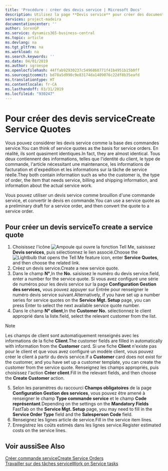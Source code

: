 ```yaml
---
title: 'Procédure : créer des devis service | Microsoft Docs'
description: Utilisez la page **Devis service** pour créer des documents dans lesquels vous saisissez des informations sur un service, tel que réparation et entretien, pour des articles de service à la demande du client. Vous pouvez utiliser un devis service comme brouillon d'une commande service, et convertir le devis en commande.
services: project-madeira
documentationcenter: ''
author: SorenGP
ms.service: dynamics365-business-central
ms.topic: article
ms.devlang: na
ms.tgt_pltfrm: na
ms.workload: na
ms.search.keywords: ''
ms.date: 04/01/2019
ms.author: sgroespe
ms.openlocfilehash: 44ffab92930237c5496860771f41b4951b15b0ff
ms.sourcegitcommit: bd78a5d990c9e83174da1409076c22df8b35eafd
ms.translationtype: HT
ms.contentlocale: fr-CA
ms.lasthandoff: 03/31/2019
ms.locfileid: "930247"
---
```

# <a name="create-service-quotes"></a><span data-ttu-id="5f6ff-104">Pour créer des devis service</span><span class="sxs-lookup"><span data-stu-id="5f6ff-104">Create Service Quotes</span></span>
<span data-ttu-id="5f6ff-105">Vous pouvez considérer les devis service comme la base des commandes service.</span><span class="sxs-lookup"><span data-stu-id="5f6ff-105">You can think of service quotes as the basis for service orders.</span></span> <span data-ttu-id="5f6ff-106">En réalité, ils sont quasiment identiques.</span><span class="sxs-lookup"><span data-stu-id="5f6ff-106">In fact, they are almost identical.</span></span> <span data-ttu-id="5f6ff-107">Tous deux contiennent des informations, telles que l'identité du client, le type de commande, l'article nécessitant une maintenance, les informations de facturation et d'expédition et les informations sur la tâche de service réelle.</span><span class="sxs-lookup"><span data-stu-id="5f6ff-107">They both contain information such as who the customer is, the type of order, the item that needs service, billing and shipping information, and information about the actual service work.</span></span>
 
<span data-ttu-id="5f6ff-108">Vous pouvez utiliser un devis service comme brouillon d'une commande service, et convertir le devis en commande.</span><span class="sxs-lookup"><span data-stu-id="5f6ff-108">You can use a service quote as a preliminary draft for a service order, and then convert the quote to a service order.</span></span>  
  
## <a name="to-create-a-service-quote"></a><span data-ttu-id="5f6ff-109">Pour créer un devis service</span><span class="sxs-lookup"><span data-stu-id="5f6ff-109">To create a service quote</span></span>  
1. <span data-ttu-id="5f6ff-110">Choisissez l'icône ![Ampoule qui ouvre la fonction Tell Me](media/ui-search/search_small.png "Dites-moi ce que vous voulez faire"), saisissez **Devis services**, puis sélectionnez le lien associé.</span><span class="sxs-lookup"><span data-stu-id="5f6ff-110">Choose the ![Lightbulb that opens the Tell Me feature](media/ui-search/search_small.png "Tell me what you want to do") icon, enter **Service Quotes**, and then choose the related link.</span></span>  
2. <span data-ttu-id="5f6ff-111">Créez un devis service.</span><span class="sxs-lookup"><span data-stu-id="5f6ff-111">Create a new service quote.</span></span>  
3. <span data-ttu-id="5f6ff-112">Dans le champ **N°**,</span><span class="sxs-lookup"><span data-stu-id="5f6ff-112">In the **No.**</span></span> <span data-ttu-id="5f6ff-113">saisissez le numéro du devis service.</span><span class="sxs-lookup"><span data-stu-id="5f6ff-113">field, enter a number for the service quote.</span></span> <span data-ttu-id="5f6ff-114">Si vous avez configuré une série de numéros pour les devis service sur la page **Configuration Gestion des services,** vous pouvez appuyer sur Entrée pour renseigner le numéro devis service suivant.</span><span class="sxs-lookup"><span data-stu-id="5f6ff-114">Alternatively, if you have set up a number series for service quotes on the **Service Mgt. Setup** page, you can press Enter to select the next available service quote number.</span></span>  
4. <span data-ttu-id="5f6ff-115">Dans le champ **N° client**,</span><span class="sxs-lookup"><span data-stu-id="5f6ff-115">In the **Customer No.**</span></span>  <span data-ttu-id="5f6ff-116">sélectionnez le client approprié dans la liste.</span><span class="sxs-lookup"><span data-stu-id="5f6ff-116">field, select the relevant customer from the list.</span></span>  

  > [!Note]  
  >  <span data-ttu-id="5f6ff-117">Les champs de client sont automatiquement renseignés avec les informations de la fiche **Client**.</span><span class="sxs-lookup"><span data-stu-id="5f6ff-117">The customer fields are filled in automatically with information from the **Customer** card.</span></span> <span data-ttu-id="5f6ff-118">Si une fiche **Client** n'existe pas pour le client et que vous avez configuré un modèle client, vous pouvez créer le client à partir du devis service.</span><span class="sxs-lookup"><span data-stu-id="5f6ff-118">If a **Customer** card does not exist for the customer, and you have set up a customer template, you can create the customer from the service quote.</span></span> <span data-ttu-id="5f6ff-119">Renseignez les champs appropriés, puis choisissez l'action **Créer client**.</span><span class="sxs-lookup"><span data-stu-id="5f6ff-119">Fill in the relevant fields, and then choose the **Create Customer** action.</span></span>  
  
5. <span data-ttu-id="5f6ff-120">Selon les paramètres du raccourci **Champs obligatoires** de la page **Configuration Gestion des services**, vous pouvez être amené à renseigner le champ **Type commande service** et le champ **Code représentant**.</span><span class="sxs-lookup"><span data-stu-id="5f6ff-120">Depending on the settings on the **Mandatory Fields** FastTab on the **Service Mgt. Setup** page, you may need to fill in the **Service Order Type** field and the **Salesperson Code** field.</span></span>  
6. <span data-ttu-id="5f6ff-121">Renseignez les lignes article de service.</span><span class="sxs-lookup"><span data-stu-id="5f6ff-121">Fill in the service item lines.</span></span>  
7. <span data-ttu-id="5f6ff-122">Enregistrez les coûts estimés dans les lignes service.</span><span class="sxs-lookup"><span data-stu-id="5f6ff-122">Register estimated costs on the service lines.</span></span>  
  
## <a name="see-also"></a><span data-ttu-id="5f6ff-123">Voir aussi</span><span class="sxs-lookup"><span data-stu-id="5f6ff-123">See Also</span></span>  
[<span data-ttu-id="5f6ff-124">Créer commande service</span><span class="sxs-lookup"><span data-stu-id="5f6ff-124">Create Service Orders</span></span>](service-how-to-create-service-orders.md)  
[<span data-ttu-id="5f6ff-125">Travailler sur des tâches service</span><span class="sxs-lookup"><span data-stu-id="5f6ff-125">Work on Service tasks</span></span>](service-how-to-work-on-service-tasks.md)  

 